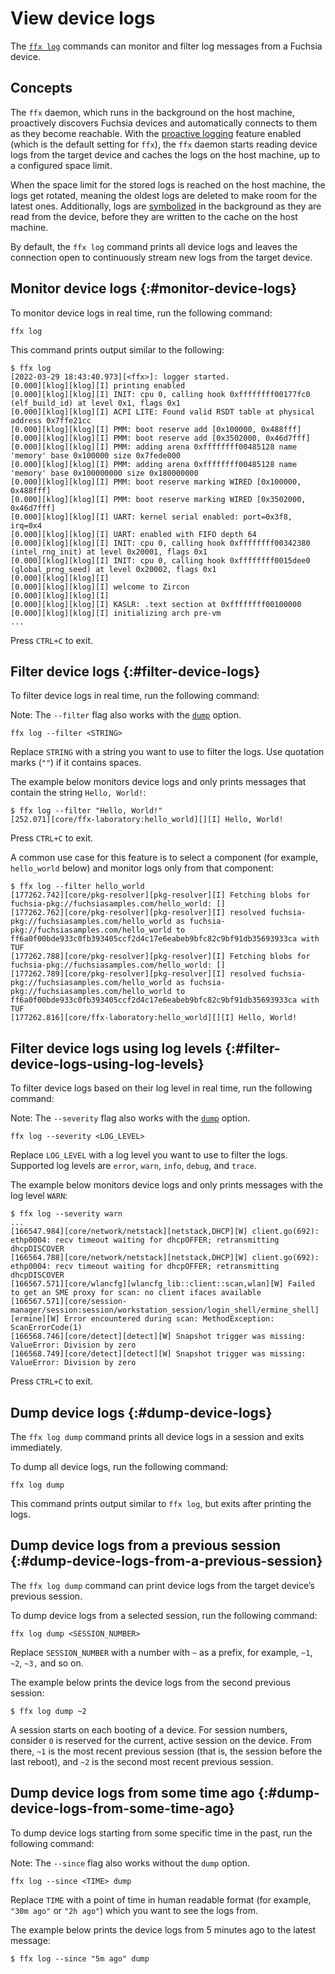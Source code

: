 # View device logs

The [`ffx log`][ffx-log] commands can monitor and filter log messages from a Fuchsia device.

## Concepts

The `ffx` daemon, which runs in the background on the host machine, proactively discovers
Fuchsia devices and automatically connects to them as they become reachable. With the
[proactive logging][proactive-logging] feature enabled (which is the default setting for
`ffx`), the `ffx` daemon starts reading device logs from the target device and
caches the logs on the host machine, up to a configured space limit.

When the space limit for the stored logs is reached on the host machine, the logs get
rotated, meaning the oldest logs are deleted to make room for the latest ones. Additionally,
logs are [symbolized][symbolize-logs] in the background as they are read from the device,
before they are written to the cache on the host machine.

By default, the `ffx log` command prints all device logs and leaves the connection open
to continuously stream new logs from the target device.

## Monitor device logs {:#monitor-device-logs}

To monitor device logs in real time, run the following command:

```posix-terminal
ffx log
```
This command prints output similar to the following:

```none {:.devsite-disable-click-to-copy}
$ ffx log
[2022-03-29 18:43:40.973][<ffx>]: logger started.
[0.000][klog][klog][I] printing enabled
[0.000][klog][klog][I] INIT: cpu 0, calling hook 0xffffffff00177fc0 (elf_build_id) at level 0x1, flags 0x1
[0.000][klog][klog][I] ACPI LITE: Found valid RSDT table at physical address 0x7ffe21cc
[0.000][klog][klog][I] PMM: boot reserve add [0x100000, 0x488fff]
[0.000][klog][klog][I] PMM: boot reserve add [0x3502000, 0x46d7fff]
[0.000][klog][klog][I] PMM: adding arena 0xffffffff00485128 name 'memory' base 0x100000 size 0x7fede000
[0.000][klog][klog][I] PMM: adding arena 0xffffffff00485128 name 'memory' base 0x100000000 size 0x180000000
[0.000][klog][klog][I] PMM: boot reserve marking WIRED [0x100000, 0x488fff]
[0.000][klog][klog][I] PMM: boot reserve marking WIRED [0x3502000, 0x46d7fff]
[0.000][klog][klog][I] UART: kernel serial enabled: port=0x3f8, irq=0x4
[0.000][klog][klog][I] UART: enabled with FIFO depth 64
[0.000][klog][klog][I] INIT: cpu 0, calling hook 0xffffffff00342380 (intel_rng_init) at level 0x20001, flags 0x1
[0.000][klog][klog][I] INIT: cpu 0, calling hook 0xffffffff0015dee0 (global_prng_seed) at level 0x20002, flags 0x1
[0.000][klog][klog][I]
[0.000][klog][klog][I] welcome to Zircon
[0.000][klog][klog][I]
[0.000][klog][klog][I] KASLR: .text section at 0xffffffff00100000
[0.000][klog][klog][I] initializing arch pre-vm
...
```

Press `CTRL+C` to exit.

## Filter device logs {:#filter-device-logs}

To filter device logs in real time, run the following command:

Note: The `--filter` flag also works with the [`dump`](#dump-device-logs) option.

```posix-terminal
ffx log --filter <STRING>
```

Replace `STRING` with a string you want to use to filter the logs. Use quotation marks
(`""`) if it contains spaces.

The example below monitors device logs and only prints messages that contain
the string `Hello, World!`:

```none {:.devsite-disable-click-to-copy}
$ ffx log --filter "Hello, World!"
[252.071][core/ffx-laboratory:hello_world][][I] Hello, World!

```

Press `CTRL+C` to exit.

A common use case for this feature is to select a component (for example,
`hello_world` below) and monitor logs only from that component:

```none {:.devsite-disable-click-to-copy}
$ ffx log --filter hello_world
[177262.742][core/pkg-resolver][pkg-resolver][I] Fetching blobs for fuchsia-pkg://fuchsiasamples.com/hello_world: []
[177262.762][core/pkg-resolver][pkg-resolver][I] resolved fuchsia-pkg://fuchsiasamples.com/hello_world as fuchsia-pkg://fuchsiasamples.com/hello_world to ff6a0f00bde933c0fb393405ccf2d4c17e6eabeb9bfc82c9bf91db35693933ca with TUF
[177262.788][core/pkg-resolver][pkg-resolver][I] Fetching blobs for fuchsia-pkg://fuchsiasamples.com/hello_world: []
[177262.789][core/pkg-resolver][pkg-resolver][I] resolved fuchsia-pkg://fuchsiasamples.com/hello_world as fuchsia-pkg://fuchsiasamples.com/hello_world to ff6a0f00bde933c0fb393405ccf2d4c17e6eabeb9bfc82c9bf91db35693933ca with TUF
[177262.816][core/ffx-laboratory:hello_world][][I] Hello, World!

```

## Filter device logs using log levels {:#filter-device-logs-using-log-levels}

To filter device logs based on their log level in real time, run the following command:

Note: The `--severity` flag also works with the [`dump`](#dump-device-logs) option.

```posix-terminal
ffx log --severity <LOG_LEVEL>
```

Replace `LOG_LEVEL` with a log level you want to use to filter the logs. Supported log levels are
`error`, `warn`, `info`, `debug`, and `trace`.

The example below monitors device logs and only prints messages with the log level `WARN`:

```none {:.devsite-disable-click-to-copy}
$ ffx log --severity warn
...
[166547.984][core/network/netstack][netstack,DHCP][W] client.go(692): ethp0004: recv timeout waiting for dhcpOFFER; retransmitting dhcpDISCOVER
[166564.788][core/network/netstack][netstack,DHCP][W] client.go(692): ethp0004: recv timeout waiting for dhcpOFFER; retransmitting dhcpDISCOVER
[166567.571][core/wlancfg][wlancfg_lib::client::scan,wlan][W] Failed to get an SME proxy for scan: no client ifaces available
[166567.571][core/session-manager/session:session/workstation_session/login_shell/ermine_shell][ermine][W] Error encountered during scan: MethodException: ScanErrorCode(1)
[166568.746][core/detect][detect][W] Snapshot trigger was missing: ValueError: Division by zero
[166568.749][core/detect][detect][W] Snapshot trigger was missing: ValueError: Division by zero

```

Press `CTRL+C` to exit.

## Dump device logs {:#dump-device-logs}

The `ffx log dump` command prints all device logs in a session and exits immediately.

To dump all device logs, run the following command:

```posix-terminal
ffx log dump
```

This command prints output similar to `ffx log`, but exits after printing the logs.

## Dump device logs from a previous session {:#dump-device-logs-from-a-previous-session}

The `ffx log dump` command can print device logs from the target device’s previous session.

To dump device logs from a selected session, run the following command:

```posix-terminal
ffx log dump <SESSION_NUMBER>
```

Replace `SESSION_NUMBER` with a number with `~` as a prefix, for example, `~1`, `~2`, `~3,`
and so on.

The example below prints the device logs from the second previous session:

```none {:.devsite-disable-click-to-copy}
$ ffx log dump ~2
```

A session starts on each booting of a device. For session numbers, consider `0` is
reserved for the current, active session on the device. From there, `~1` is the most
recent previous session (that is, the session before the last reboot), and `~2` is the
second most recent previous session.

## Dump device logs from some time ago {:#dump-device-logs-from-some-time-ago}

To dump device logs starting from some specific time in the past, run the following command:

Note: The `--since` flag also works without the `dump` option.

```posix-terminal
ffx log --since <TIME> dump
```

Replace `TIME` with a point of time in human readable format (for example, `"30m ago"`
or `"2h ago"`) which you want to see the logs from.

The example below prints the device logs from 5 minutes ago to the latest message:

```none {:.devsite-disable-click-to-copy}
$ ffx log --since "5m ago" dump
```

<!-- Reference links -->

[ffx-log]: https://fuchsia.dev/reference/tools/sdk/ffx#log_2
[proactive-logging]: /docs/development/tools/ffx/commands/log.md#proactive_logging
[symbolize-logs]: ./symbolize-logs.md
